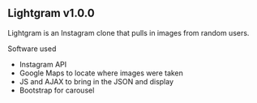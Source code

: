 ## Lightgram v1.0.0

Lightgram is an Instagram clone that pulls in images from random users.

Software used
- Instagram API
- Google Maps to locate where images were taken
- JS and AJAX to bring in the JSON and display
- Bootstrap for carousel

